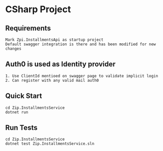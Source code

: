 # CSharp Project

## Requirements
```
Mark Zpi.InstallmentsApi as startup project
Default swagger integration is there and has been modified for new changes

```

## Auth0 is used as Identity provider
```
1. Use ClientId mentioed on swagger page to validate implicit login 
2. Can register with any valid mail auth0
```

## Quick Start
```
cd Zip.InstallmentsService
dotnet run
```

## Run Tests
```
cd Zip.InstallmentsService
dotnet test Zip.InstallmentsService.sln
```
